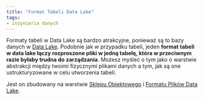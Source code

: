 ```yaml
---
title: "Format Tabeli Data Lake"
tags:
- inżynieria danych
---
```


Formaty tabeli w Data Lake są bardzo atrakcyjne, ponieważ są to bazy danych w [Data Lake](notes/data%20lake.md). Podobnie jak w przypadku tabeli, jeden **format tabeli w data lake łączy rozproszone pliki w jedną tabelę, która w przeciwnym razie byłaby trudna do zarządzania**. Możesz myśleć o tym jako o warstwie abstrakcji między twoimi fizycznymi plikami danych a tym, jak są one ustrukturyzowane w celu utworzenia tabeli.

Jest on zbudowany na warstwie [Sklepu Obiektowego](notes/storage%20layer.md) i [Formatu Plików Data Lake](notes/format%20plikow%20data%20lake.md). 
